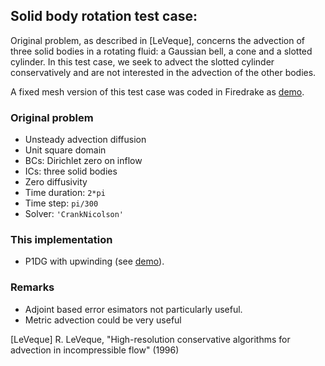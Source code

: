 ## Solid body rotation test case:

Original problem, as described in [LeVeque], concerns the advection of three solid bodies in a
rotating fluid: a Gaussian bell, a cone and a slotted cylinder. In this test case, we seek to
advect the slotted cylinder conservatively and are not interested in the advection of the other
bodies.

A fixed mesh version of this test case was coded in Firedrake as [demo][1].

### Original problem

* Unsteady advection diffusion
* Unit square domain
* BCs: Dirichlet zero on inflow
* ICs: three solid bodies
* Zero diffusivity
* Time duration: `2*pi`
* Time step: `pi/300`
* Solver: `'CrankNicolson'`

### This implementation

* P1DG with upwinding (see [demo][1]).

### Remarks

* Adjoint based error esimators not particularly useful.
* Metric advection could be very useful


[LeVeque] R. LeVeque, "High-resolution conservative algorithms for advection in incompressible flow"
(1996)

[1]: https://firedrakeproject.org/demos/DG_advection.py.html "this demo"
